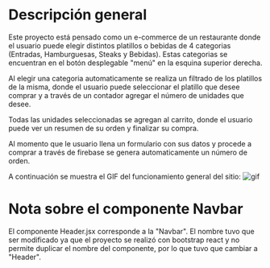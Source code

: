 <!-- # React + Vite

This template provides a minimal setup to get React working in Vite with HMR and some ESLint rules.

Currently, two official plugins are available:

- [@vitejs/plugin-react](https://github.com/vitejs/vite-plugin-react/blob/main/packages/plugin-react/README.md) uses [Babel](https://babeljs.io/) for Fast Refresh
- [@vitejs/plugin-react-swc](https://github.com/vitejs/vite-plugin-react-swc) uses [SWC](https://swc.rs/) for Fast Refresh -->

# Descripción general
Este proyecto está pensado como un e-commerce de un restaurante donde el usuario puede elegir distintos platillos o bebidas de 4 categorias (Entradas, Hamburguesas, Steaks y Bebidas). Estas categorias se encuentran en el botón desplegable "menú" en la esquina superior derecha.

Al elegir una categoria automaticamente se realiza un filtrado de los platillos de la misma, donde el usuario puede seleccionar el platillo que desee comprar y a través de un contador agregar el número de unidades que desee.

Todas las unidades seleccionadas se agregan al carrito, donde el usuario puede ver un resumen de su orden y finalizar su compra.

Al momento que le usuario llena un formulario con sus datos y procede a comprar a través de firebase se genera automaticamente un número de orden.

A continuación se muestra el GIF del funcionamiento general del sitio: 
![gif](/public/gif/video_gif1.gif)

# Nota sobre el componente Navbar
El componente Header.jsx corresponde a la "Navbar". El nombre tuvo que ser modificado ya que el proyecto se realizó con bootstrap react y no permite duplicar el nombre del componente, por lo que tuvo que cambiar a "Header".